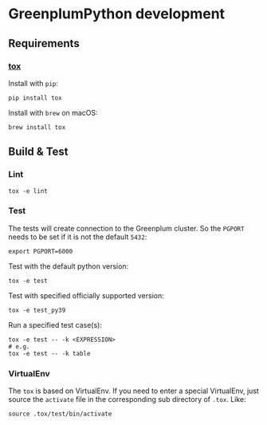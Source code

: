 # GreenplumPython development

## Requirements

### [tox](https://tox.wiki)

Install with `pip`:

```
pip install tox
```

Install with `brew` on macOS:

```
brew install tox
```

## Build & Test

### Lint

```
tox -e lint
```

### Test

The tests will create connection to the Greenplum cluster. So the `PGPORT` needs to be set if it is not the default `5432`:

```
export PGPORT=6000
```

Test with the default python version:

```
tox -e test
```

Test with specified officially supported version:

```
tox -e test_py39
```

Run a specified test case(s):

```
tox -e test -- -k <EXPRESSION>
# e.g.
tox -e test -- -k table
```

### VirtualEnv

The `tox` is based on VirtualEnv. If you need to enter a special VirtualEnv, just source the `activate` file in the corresponding sub directory of `.tox`. Like:

```
source .tox/test/bin/activate
```
